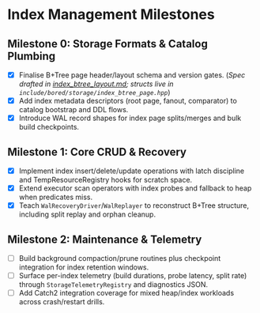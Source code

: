 # Index Management Milestones

## Milestone 0: Storage Formats & Catalog Plumbing
- [x] Finalise B+Tree page header/layout schema and version gates. (_Spec drafted in [index_btree_layout.md](index_btree_layout.md); structs live in `include/bored/storage/index_btree_page.hpp`_) 
- [x] Add index metadata descriptors (root page, fanout, comparator) to catalog bootstrap and DDL flows.
- [x] Introduce WAL record shapes for index page splits/merges and bulk build checkpoints.

## Milestone 1: Core CRUD & Recovery
- [x] Implement index insert/delete/update operations with latch discipline and TempResourceRegistry hooks for scratch space.
- [x] Extend executor scan operators with index probes and fallback to heap when predicates miss.
- [x] Teach `WalRecoveryDriver`/`WalReplayer` to reconstruct B+Tree structure, including split replay and orphan cleanup.

## Milestone 2: Maintenance & Telemetry
- [ ] Build background compaction/prune routines plus checkpoint integration for index retention windows.
- [ ] Surface per-index telemetry (build durations, probe latency, split rate) through `StorageTelemetryRegistry` and diagnostics JSON.
- [ ] Add Catch2 integration coverage for mixed heap/index workloads across crash/restart drills.
